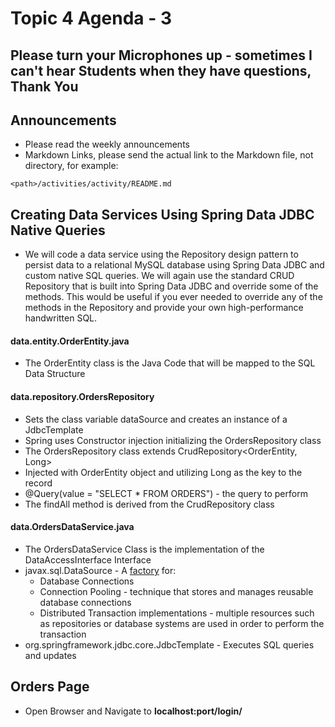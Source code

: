 # Topic 4 Agenda - 3

## Please turn your Microphones up - sometimes I can't hear Students when they have questions, Thank You

## Announcements

- Please read the weekly announcements
- Markdown Links, please send the actual link to the Markdown file, not directory, for example:  

```
<path>/activities/activity/README.md
```

## Creating Data Services Using Spring Data JDBC Native Queries

- We will code a data service using the Repository design pattern to persist data to a relational MySQL database using Spring Data JDBC and custom native SQL queries. We will again use the standard CRUD Repository that is built into Spring Data JDBC and override some of the methods.  This would be useful if you ever needed to override any of the methods in the Repository and provide your own high-performance handwritten SQL.

#### data.entity.OrderEntity.java 

- The OrderEntity class is the Java Code that will be mapped to the SQL Data Structure

#### data.repository.OrdersRepository

- Sets the class variable dataSource and creates an instance of a JdbcTemplate
- Spring uses Constructor injection initializing the OrdersRepository class
- The OrdersRepository class extends CrudRepository<OrderEntity, Long>
- Injected with OrderEntity object and utilizing Long as the key to the record
- @Query(value = "SELECT * FROM ORDERS") - the query to perform
- The findAll method is derived from the CrudRepository class

#### data.OrdersDataService.java

- The OrdersDataService Class is the implementation of the DataAccessInterface Interface
- javax.sql.DataSource - A [factory](https://gitlab.com/bobby.estey/wikibob/-/blob/master/src/main/java/patterns/factory/factory.md) for:
     - Database Connections
     - Connection Pooling - technique that stores and manages reusable database connections
     - Distributed Transaction implementations - multiple resources such as repositories or database systems are used in order to perform the transaction
- org.springframework.jdbc.core.JdbcTemplate - Executes SQL queries and updates

## Orders Page

- Open Browser and Navigate to **localhost:port/login/**
